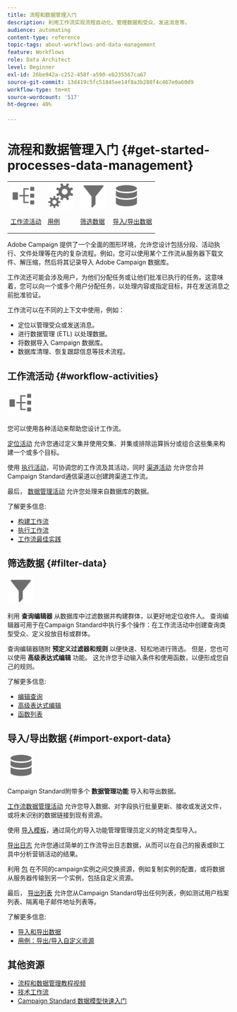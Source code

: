```yaml
---
title: 流程和数据管理入门
description: 利用工作流实现流程自动化、管理数据和受众、发送消息等。
audience: automating
content-type: reference
topic-tags: about-workflows-and-data-management
feature: Workflows
role: Data Architect
level: Beginner
exl-id: 26be942a-c252-458f-a590-eb235567ca67
source-git-commit: 13d419c5fc51845ee14f8a3b288f4c467e0a60d9
workflow-type: tm+mt
source-wordcount: '517'
ht-degree: 40%

---
```


# 流程和数据管理入门 {#get-started-processes-data-management}

<table>
<tr>
<td><img src="assets/do-not-localize/icon_workflows.svg" width="60px"><p><a href="#workflow-activities">工作流活动</a></p></td><td><img src="assets/do-not-localize/icon_activities.svg" width="60px"><p><a href="../../automating/using/workflow-created-query-with-complement.md">用例</a></p></td><td><img src="assets/do-not-localize/icon_filter.svg" width="60px"><p><a href="#filter-data">筛选数据</a></p></td>
<td><img src="assets/do-not-localize/icon_manage.svg" width="60px"><p><a href="#import-export-data">导入/导出数据</a></p></td></tr>
</table>

Adobe Campaign 提供了一个全面的图形环境，允许您设计包括分段、活动执行、文件处理等在内的复杂流程。例如，您可以使用某个工作流从服务器下载文件、解压缩，然后将其记录导入 Adobe Campaign 数据库。

工作流还可能会涉及用户，为他们分配任务或让他们批准已执行的任务。这意味着，您可以向一个或多个用户分配任务，以处理内容或指定目标，并在发送消息之前批准验证。

工作流可以在不同的上下文中使用，例如：

* 定位以管理受众或发送消息。
* 进行数据管理 (ETL) 以处理数据。
* 将数据导入 Campaign 数据库。
* 数据库清理、恢复跟踪信息等技术流程。

## 工作流活动 {#workflow-activities}

<img src="assets/do-not-localize/icon_workflows.svg" width="60px">

您可以使用各种活动来帮助您设计工作流。

[定位活动](../../automating/using/about-targeting-activities.md) 允许您通过定义集并使用交集、并集或排除运算拆分或组合这些集来构建一个或多个目标。

使用 [执行活动](../../automating/using/about-execution-activities.md)，可协调您的工作流及其活动，同时 [渠道活动](../../automating/using/about-channel-activities.md) 允许您合并Campaign Standard通信渠道以创建跨渠道工作流。

最后， [数据管理活动](../../automating/using/about-data-management-activities.md) 允许您处理来自数据库的数据。

了解更多信息:

* [构建工作流](../../automating/using/building-a-workflow.md)
* [执行工作流](../../automating/using/about-workflow-execution.md)
* [工作流最佳实践](../../automating/using/best-practices-workflows.md)

## 筛选数据 {#filter-data}

<img src="assets/do-not-localize/icon_filter.svg" width="60px">

利用 **查询编辑器** 从数据库中过滤数据并构建群体，以更好地定位收件人。 查询编辑器可用于在Campaign Standard中执行多个操作：在工作流活动中创建查询类型受众、定义投放目标或群体。

查询编辑器随附 **预定义过滤器和规则** 以便快速、轻松地进行筛选。 但是，您也可以使用 **高级表达式编辑** 功能。 这允许您手动输入条件和使用函数，以便形成您自己的规则。

了解更多信息:

* [编辑查询](../../automating/using/editing-queries.md)
* [高级表达式编辑](../../automating/using/advanced-expression-editing.md)
* [函数列表](../../automating/using/list-of-functions.md)

## 导入/导出数据 {#import-export-data}

<img src="assets/do-not-localize/icon_manage.svg" width="60px">

Campaign Standard附带多个 **数据管理功能** 导入和导出数据。

[工作流数据管理活动](../../automating/using/about-data-management-activities.md) 允许您导入数据、对字段执行批量更新、接收或发送文件，或将未识别的数据链接到现有资源。

使用 [导入模板](../../automating/using/importing-data-with-import-templates.md)，通过简化的导入功能管理管理员定义的特定类型导入。

[导出日志](../../automating/using/exporting-logs.md) 允许您通过简单的工作流导出日志数据，从而可以在自己的报表或BI工具中分析营销活动的结果。

利用 [包](../../automating/using/managing-packages.md) 在不同的campaign实例之间交换资源，例如复制实例的配置，或将数据从服务器传输到另一个实例，包括自定义资源。

最后， [导出列表](../../automating/using/exporting-lists.md) 允许您从Campaign Standard导出任何列表，例如测试用户档案列表、隔离电子邮件地址列表等。

了解更多信息:

* [导入和导出数据](../../automating/using/about-data-import-and-export.md)
* [用例：导出/导入自定义资源](../../automating/using/exporting-importing-custom-resources.md)

## 其他资源

* [流程和数据管理教程视频](https://experienceleague.adobe.com/docs/campaign-standard-learn/tutorials/managing-processes-and-data/creating-a-workflow.html?lang=zh-Hans)
* [技术工作流](../../administration/using/technical-workflows.md)
* [Campaign Standard 数据模型快速入门](../../developing/using/get-started-data-model.md)
